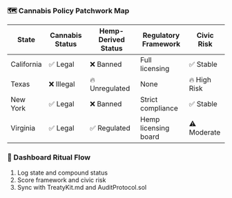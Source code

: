 ### 🗺️ Cannabis Policy Patchwork Map
| State            | Cannabis Status | Hemp-Derived Status | Regulatory Framework | Civic Risk |
|------------------|------------------|----------------------|------------------------|-------------|
| California       | ✅ Legal          | ❌ Banned             | Full licensing         | ✅ Stable  
| Texas            | ❌ Illegal        | 🔥 Unregulated        | None                   | 🔥 High Risk  
| New York         | ✅ Legal          | ❌ Banned             | Strict compliance      | ✅ Stable  
| Virginia         | ✅ Legal          | ✅ Regulated          | Hemp licensing board   | ⚠️ Moderate  

### 🔄 Dashboard Ritual Flow
1. Log state and compound status  
2. Score framework and civic risk  
3. Sync with TreatyKit.md and AuditProtocol.sol
